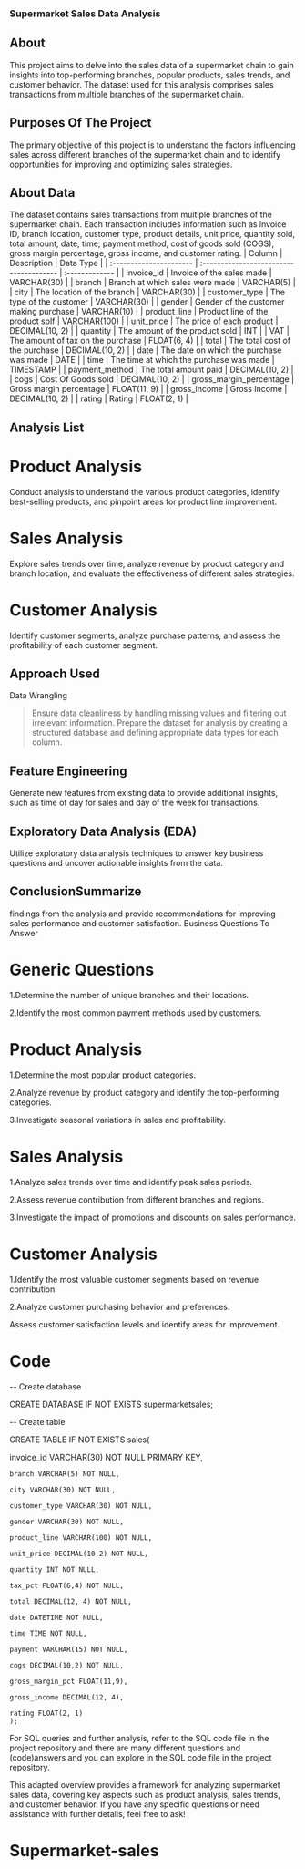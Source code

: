 ### Supermarket Sales Data Analysis


## About
This project aims to delve into the sales data of a supermarket chain to gain insights into top-performing branches, popular products, sales trends, and customer behavior. The dataset used for this analysis comprises sales transactions from multiple branches of the supermarket chain.



## Purposes Of The Project
The primary objective of this project is to understand the factors influencing sales across different branches of the supermarket chain and to identify opportunities for improving and optimizing sales strategies.



## About Data
The dataset contains sales transactions from multiple branches of the supermarket chain. Each transaction includes information such as invoice ID, branch location, customer type, product details, unit price, quantity sold, total amount, date, time, payment method, cost of goods sold (COGS), gross margin percentage, gross income, and customer rating.
| Column                  | Description                             | Data Type      |
| :---------------------- | :-------------------------------------- | :------------- |
| invoice_id              | Invoice of the sales made               | VARCHAR(30)    |
| branch                  | Branch at which sales were made         | VARCHAR(5)     |
| city                    | The location of the branch              | VARCHAR(30)    |
| customer_type           | The type of the customer                | VARCHAR(30)    |
| gender                  | Gender of the customer making purchase  | VARCHAR(10)    |
| product_line            | Product line of the product solf        | VARCHAR(100)   |
| unit_price              | The price of each product               | DECIMAL(10, 2) |
| quantity                | The amount of the product sold          | INT            |
| VAT                 | The amount of tax on the purchase       | FLOAT(6, 4)    |
| total                   | The total cost of the purchase          | DECIMAL(10, 2) |
| date                    | The date on which the purchase was made | DATE           |
| time                    | The time at which the purchase was made | TIMESTAMP      |
| payment_method                 | The total amount paid                   | DECIMAL(10, 2) |
| cogs                    | Cost Of Goods sold                      | DECIMAL(10, 2) |
| gross_margin_percentage | Gross margin percentage                 | FLOAT(11, 9)   |
| gross_income            | Gross Income                            | DECIMAL(10, 2) |
| rating                  | Rating                                  | FLOAT(2, 1)    |




## Analysis List
# Product Analysis
Conduct analysis to understand the various product categories, identify best-selling products, and pinpoint areas for product line improvement.
# Sales Analysis
Explore sales trends over time, analyze revenue by product category and branch location, and evaluate the effectiveness of different sales strategies.
# Customer Analysis
Identify customer segments, analyze purchase patterns, and assess the profitability of each customer segment.
## Approach Used
Data Wrangling
> Ensure data cleanliness by handling missing values and 
 filtering out irrelevant information.
> Prepare the dataset for analysis by creating a structured 
  database and defining appropriate data types for each 
  column.
## Feature Engineering
Generate new features from existing data to provide additional insights, such as time of day for sales and day of the week for transactions.
## Exploratory Data Analysis (EDA)
Utilize exploratory data analysis techniques to answer key business questions and uncover actionable insights from the data.
## ConclusionSummarize
findings from the analysis and provide recommendations for improving sales performance and customer satisfaction.
Business Questions To Answer
# Generic Questions
1.Determine the number of unique branches and their locations.

2.Identify the most common payment methods used by customers.
# Product Analysis
1.Determine the most popular product categories.

2.Analyze revenue by product category and identify the top-performing categories.

3.Investigate seasonal variations in sales and profitability.
# Sales Analysis
1.Analyze sales trends over time and identify peak sales periods.

2.Assess revenue contribution from different branches and regions.

3.Investigate the impact of promotions and discounts on sales performance.
# Customer Analysis
1.Identify the most valuable customer segments based on revenue contribution.

2.Analyze customer purchasing behavior and preferences.

Assess customer satisfaction levels and identify areas for improvement.
# Code


-- Create database

CREATE DATABASE IF NOT EXISTS supermarketsales;

-- Create table

CREATE TABLE IF NOT EXISTS sales(

invoice_id VARCHAR(30) NOT NULL PRIMARY KEY,
 
    branch VARCHAR(5) NOT NULL,
    
    city VARCHAR(30) NOT NULL,
    
    customer_type VARCHAR(30) NOT NULL,
    
    gender VARCHAR(30) NOT NULL,
    
    product_line VARCHAR(100) NOT NULL,
    
    unit_price DECIMAL(10,2) NOT NULL,
    
    quantity INT NOT NULL,
    
    tax_pct FLOAT(6,4) NOT NULL,
    
    total DECIMAL(12, 4) NOT NULL,
    
    date DATETIME NOT NULL,
    
    time TIME NOT NULL,
    
    payment VARCHAR(15) NOT NULL,
    
    cogs DECIMAL(10,2) NOT NULL,
    
    gross_margin_pct FLOAT(11,9),
    
    gross_income DECIMAL(12, 4),
    
    rating FLOAT(2, 1)
    );


For SQL queries and further analysis, refer to the SQL code file in the project repository and there are many different questions and (code)answers and you can explore in the SQL code file in the project repository.


This adapted overview provides a framework for analyzing supermarket sales data, covering key aspects such as product analysis, sales trends, and customer behavior. If you have any specific questions or need assistance with further details, feel free to ask!






# Supermarket-sales
